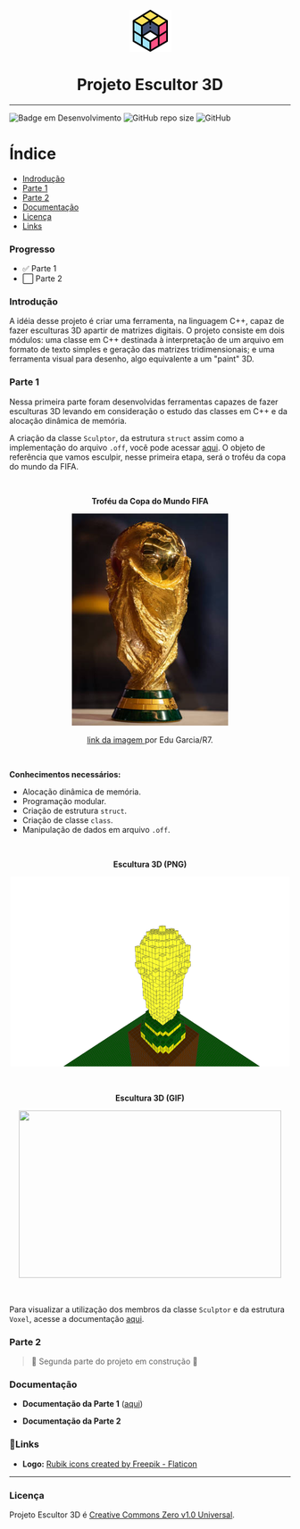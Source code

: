 
<p align="center">
    <img width="75" height="75" src = "src/assets/readme/rubik.png">
    
</p>
    <h1 align="center"> Projeto Escultor 3D </h1>


---

![Badge em Desenvolvimento](http://img.shields.io/static/v1?label=STATUS&message=EM%20DESENVOLVIMENTO&color=GREEN&style=for-the-badge)  ![GitHub repo size](https://img.shields.io/github/repo-size/franssoares/Projeto-Escultor-3D?style=for-the-badge)    ![GitHub](https://img.shields.io/github/license/Franssoares/Projeto-Escultor-3D?style=for-the-badge)

# Índice 

* [Indrodução](#introdução)
* [Parte 1](#parte-1)
* [Parte 2](#parte-2)
* [Documentação](#documentação)
* [Licença](#licença)
* [Links](#links)

### Progresso

- :white_check_mark: Parte 1
- :white_large_square: Parte 2

### Introdução
A idéia desse projeto é criar uma ferramenta, na linguagem C++, capaz de fazer esculturas 3D apartir de matrizes digitais. O projeto consiste em dois módulos: uma classe em C++ destinada à interpretação de um arquivo em formato de texto simples e geração das matrizes tridimensionais; e uma ferramenta visual para desenho, algo equivalente a um "paint" 3D.

### Parte 1
Nessa primeira parte foram desenvolvidas ferramentas capazes de fazer esculturas 3D levando em consideração o estudo das classes em C++ e da alocação dinâmica de memória. 

A criação da classe `Sculptor`, da estrutura `struct` assim como a implementação do arquivo `.off`, você pode acessar [aqui](https://github.com/Franssoares/Projeto-Escultor-3D/tree/main/Projeto_Escultor_3d_Parte_1). O objeto de referência que vamos esculpir, nesse primeira etapa, será o troféu da copa do mundo da FIFA.


<br>

<p align="center">
    <b>Troféu da Copa do Mundo FIFA</b>
</p>

<p align="center">
    <img 
    width="280" 
    height="380"
    src="src\assets\readme\trofeu.png">
</p>

<p align="center">
    <a  
        href= "https://www.r7.com/B1nQ" 
        tittle= "Troféu da copa do mundo FIFA" > link da imagem       
    </a>
 por Edu Garcia/R7.
</p>

<br>


**Conhecimentos necessários:**
- Alocação dinâmica de memória.
- Programação modular.
- Criação de estrutura `struct`.
- Criação de classe `class`.
- Manipulação de dados em arquivo `.off`.


<br>

<p align="center">
    <b>Escultura 3D (PNG)</b>
</p>
<p align="center">
    <img 
    width="500" 
    height="340" 
    src = "src/assets/readme/snapshot02.png">
</p>

<br>

<p align="center">
    <b>Escultura 3D (GIF)</b>
</p>
<p align="center">
    <img 
    width="470" 
    height="300" 
    src = "src/assets/readme/imagem.gif">
</p>

<br>


Para visualizar a utilização dos membros da classe `Sculptor` e da estrutura `Voxel`, acesse a documentação [aqui](#documentação).

### Parte 2

> :construction: Segunda parte do projeto em construção :construction:

### Documentação

* **Documentação da Parte 1** ([aqui](https://franssoares.github.io/html/))

* **Documentação da Parte 2**

### :link:Links
* **Logo:** <a href="https://www.flaticon.com/free-icons/rubik" title="rubik icons">Rubik icons created by Freepik - Flaticon</a>

---
### Licença

Projeto Escultor 3D é [Creative Commons Zero v1.0 Universal](https://github.com/Franssoares/Projeto-Escultor-3D/blob/main/license).